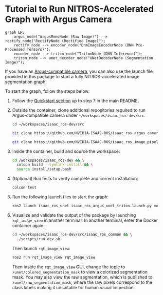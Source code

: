 # Tutorial to Run NITROS-Accelerated Graph with Argus Camera

```mermaid
graph LR;
    argus_node("ArgusMonoNode (Raw Image)") --> rectify_node("RectifyNode (Rectified Image)");
    rectify_node --> encoder_node("DnnImageEncoderNode (DNN Pre-Processed Tensors)");
    encoder_node --> triton_node("TritonNode (DNN Inference)");
    triton_node --> unet_decoder_node("UNetDecoderNode (Segmentation Image)");

```

If you have an [Argus-compatible camera](https://github.com/NVIDIA-ISAAC-ROS/isaac_ros_argus_camera), you can also use the launch file provided in this package to start a fully NITROS-accelerated image segmentation graph.

To start the graph, follow the steps below:

1. Follow the [Quickstart section](../README.md#quickstart) up to step 7 in the main README.
   
2. Outside the container, clone additional repositories required to run Argus-compatible camera under `~/workspaces/isaac_ros-dev/src`.

    ```bash
    cd ~/workspaces/isaac_ros-dev/src
    ```

    ```bash
    git clone https://github.com/NVIDIA-ISAAC-ROS/isaac_ros_argus_camera
    ```

    ```bash
    git clone https://github.com/NVIDIA-ISAAC-ROS/isaac_ros_image_pipeline
    ```

3.  Inside the container, build and source the workspace:
    ```bash
    cd /workspaces/isaac_ros-dev && \
      colcon build --symlink-install && \
      source install/setup.bash
    ```
4.  (Optional) Run tests to verify complete and correct installation:
    ```bash
    colcon test
    ```

5. Run the following launch files to start the graph:
    ```bash
    ros2 launch isaac_ros_unet isaac_ros_argus_unet_triton.launch.py model_name:=peoplesemsegnet_shuffleseg model_repository_paths:=['/tmp/models'] input_binding_names:=['input_2:0'] output_binding_names:=['argmax_1'] network_output_type:='argmax'
    ```

6. Visualize and validate the output of the package by launching `rqt_image_view` in another terminal:
    In another terminal, enter the Docker container again:
    ```bash
    cd ~/workspaces/isaac_ros-dev/src/isaac_ros_common && \
      ./scripts/run_dev.sh
    ```
    Then launch `rqt_image_view`:
    ```bash
    ros2 run rqt_image_view rqt_image_view
    ```
    Then inside the `rqt_image_view` GUI, change the topic to `/unet/colored_segmentation_mask` to view a colorized segmentation mask. You may also view the raw segmentation, which is published to `/unet/raw_segmentation_mask`, where the raw pixels correspond to the class labels making it unsuitable for human visual inspection.
